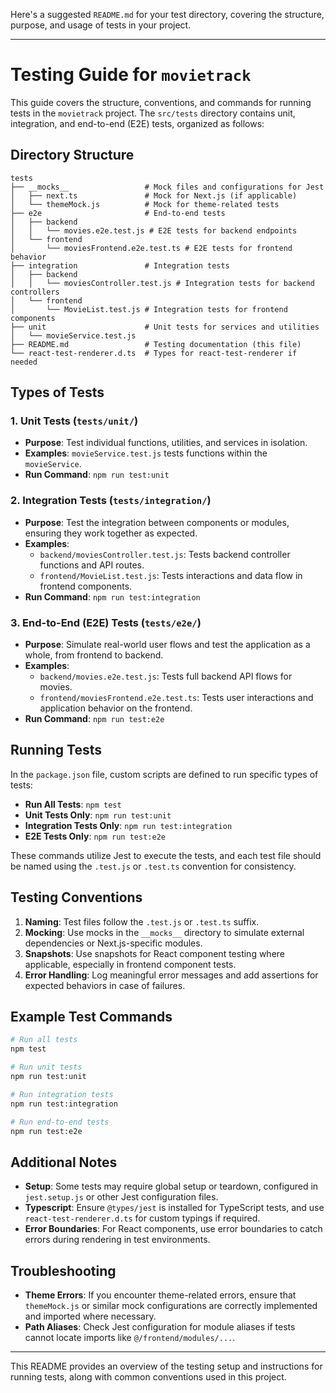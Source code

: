 Here's a suggested `README.md` for your test directory, covering the structure, purpose, and usage of tests in your project.

---

# Testing Guide for `movietrack`

This guide covers the structure, conventions, and commands for running tests in the `movietrack` project. The `src/tests` directory contains unit, integration, and end-to-end (E2E) tests, organized as follows:

## Directory Structure

```
tests
├── __mocks__                 # Mock files and configurations for Jest
│   ├── next.ts               # Mock for Next.js (if applicable)
│   └── themeMock.js          # Mock for theme-related tests
├── e2e                       # End-to-end tests
│   ├── backend
│   │   └── movies.e2e.test.js # E2E tests for backend endpoints
│   └── frontend
│       └── moviesFrontend.e2e.test.ts # E2E tests for frontend behavior
├── integration               # Integration tests
│   ├── backend
│   │   └── moviesController.test.js # Integration tests for backend controllers
│   └── frontend
│       └── MovieList.test.js # Integration tests for frontend components
├── unit                      # Unit tests for services and utilities
│   └── movieService.test.js
├── README.md                 # Testing documentation (this file)
└── react-test-renderer.d.ts  # Types for react-test-renderer if needed
```

## Types of Tests

### 1. **Unit Tests (`tests/unit/`)**
- **Purpose**: Test individual functions, utilities, and services in isolation.
- **Examples**: `movieService.test.js` tests functions within the `movieService`.
- **Run Command**: `npm run test:unit`

### 2. **Integration Tests (`tests/integration/`)**
- **Purpose**: Test the integration between components or modules, ensuring they work together as expected.
- **Examples**:
    - `backend/moviesController.test.js`: Tests backend controller functions and API routes.
    - `frontend/MovieList.test.js`: Tests interactions and data flow in frontend components.
- **Run Command**: `npm run test:integration`

### 3. **End-to-End (E2E) Tests (`tests/e2e/`)**
- **Purpose**: Simulate real-world user flows and test the application as a whole, from frontend to backend.
- **Examples**:
    - `backend/movies.e2e.test.js`: Tests full backend API flows for movies.
    - `frontend/moviesFrontend.e2e.test.ts`: Tests user interactions and application behavior on the frontend.
- **Run Command**: `npm run test:e2e`

## Running Tests

In the `package.json` file, custom scripts are defined to run specific types of tests:

- **Run All Tests**: `npm test`
- **Unit Tests Only**: `npm run test:unit`
- **Integration Tests Only**: `npm run test:integration`
- **E2E Tests Only**: `npm run test:e2e`

These commands utilize Jest to execute the tests, and each test file should be named using the `.test.js` or `.test.ts` convention for consistency.

## Testing Conventions

1. **Naming**: Test files follow the `.test.js` or `.test.ts` suffix.
2. **Mocking**: Use mocks in the `__mocks__` directory to simulate external dependencies or Next.js-specific modules.
3. **Snapshots**: Use snapshots for React component testing where applicable, especially in frontend component tests.
4. **Error Handling**: Log meaningful error messages and add assertions for expected behaviors in case of failures.

## Example Test Commands

```bash
# Run all tests
npm test

# Run unit tests
npm run test:unit

# Run integration tests
npm run test:integration

# Run end-to-end tests
npm run test:e2e
```

## Additional Notes

- **Setup**: Some tests may require global setup or teardown, configured in `jest.setup.js` or other Jest configuration files.
- **Typescript**: Ensure `@types/jest` is installed for TypeScript tests, and use `react-test-renderer.d.ts` for custom typings if required.
- **Error Boundaries**: For React components, use error boundaries to catch errors during rendering in test environments.

## Troubleshooting

- **Theme Errors**: If you encounter theme-related errors, ensure that `themeMock.js` or similar mock configurations are correctly implemented and imported where necessary.
- **Path Aliases**: Check Jest configuration for module aliases if tests cannot locate imports like `@/frontend/modules/...`.

---

This README provides an overview of the testing setup and instructions for running tests, along with common conventions used in this project.
